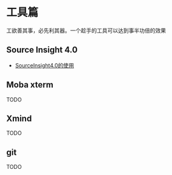 # 工具篇
工欲善其事，必先利其器。一个趁手的工具可以达到事半功倍的效果



## Source Insight 4.0
  - [SourceInsight4.0的使用](http://10.10.8.114:8888/mylearning/7a7908b6_8b440c62_0.html)

## Moba xterm 
TODO

## Xmind
TODO

## git
TODO
